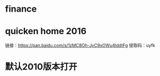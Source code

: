 # finance
# quicken home 2016
链接：https://pan.baidu.com/s/1zMC8Oh-JyC9xOWu4lddtFg 
提取码：uyfk 

# 默认2010版本打开

